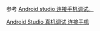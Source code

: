 

参考
[Android studio 连接手机调试。](https://blog.csdn.net/qq_35251502/article/details/80770448)

[Android Studio 真机调试 连接手机](https://www.cnblogs.com/oreox/p/10662066.html)